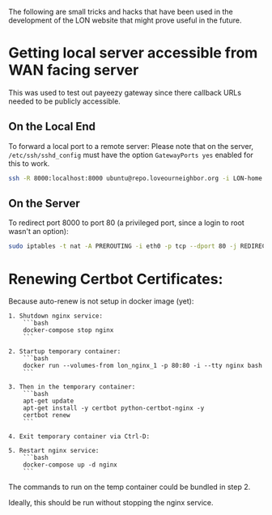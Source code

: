 The following are small tricks and hacks that have been used in the development of the LON website that might prove
useful in the future.

# Getting local server accessible from WAN facing server

This was used to test out payeezy gateway since there callback URLs needed to be publicly accessible.

## On the Local End

To forward a local port to a remote server:
Please note that on the server, `/etc/ssh/sshd_config` must have the option `GatewayPorts yes` enabled for this to work.

```bash
ssh -R 8000:localhost:8000 ubuntu@repo.loveourneighbor.org -i LON-home.pem -N
```

## On the Server

To redirect port 8000 to port 80 (a privileged port, since a login to root wasn't an option):

```bash
sudo iptables -t nat -A PREROUTING -i eth0 -p tcp --dport 80 -j REDIRECT --to-port 8000
```


# Renewing Certbot Certificates:

Because auto-renew is not setup in docker image (yet):

    1. Shutdown nginx service:
        ```bash
        docker-compose stop nginx
        ```

    2. Startup temporary container:
        ```bash
        docker run --volumes-from lon_nginx_1 -p 80:80 -i --tty nginx bash
        ```

    3. Then in the temporary container:
        ```bash
        apt-get update
        apt-get install -y certbot python-certbot-nginx -y
        certbot renew
        ```

    4. Exit temporary container via Ctrl-D:

    5. Restart nginx service:
        ```bash
        docker-compose up -d nginx
        ```

The commands to run on the temp container could be bundled in step 2.

Ideally, this should be run without stopping the nginx service.
